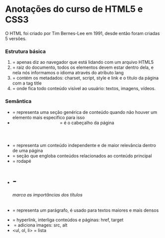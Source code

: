 # Anotações do curso de HTML5 e CSS3

O HTML foi criado por Tim Bernes-Lee em 1991, desde então foram criadas 5 versões.

### Estrutura básica 
1. <!DOCTYPE html> = apenas diz ao navegador que está lidando com um arquivo HTML5
2. <html> = raiz do documento, todos os elementos devem estar dentro dela, e nela nós informamos o idioma através do atributo lang
3. <head> = contém os metadados: charset, script, style e link e o titulo da página com a tag title
4. <body> = onde fica todo conteúdo visível ao usuário: textos, imagens, vídeos.

### Semântica
 - <section> = representa uma seção genérica de conteúdo quando não houver um elemento mais específico para isso
 - <header> = é o cabeçalho da página
 - <article> = representa um conteúdo independente e de maior relevância dentro de uma página
 - <aside> = seção que engloba conteúdos relacionados ao conteúdo principal
 - <footer> = rodapé
 - <h1>-<h6> marca as importâncias dos títulos
 - <p> = representa um parágrafo, é usado para textos maiores e mais densos
 - <a> = hyperlink, interliga conteúdos e páginas: href, target
 - <img> = adiciona images: src, alt
 - <ul, ol, li> = lista